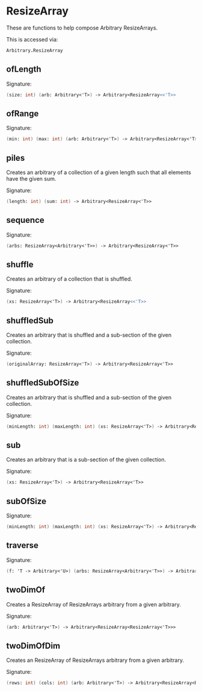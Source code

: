 # ResizeArray

These are functions to help compose Arbitrary ResizeArrays.

This is accessed via:
```fsharp
Arbitrary.ResizeArray
```


## ofLength

Signature:
```fsharp
(size: int) (arb: Arbitrary<'T>) -> Arbitrary<ResizeArray<<'T>>
```

## ofRange

Signature:
```fsharp
(min: int) (max: int) (arb: Arbitrary<'T>) -> Arbitrary<ResizeArray<'T>>
```

## piles

Creates an arbitrary of a collection of a given length 
such that all elements have the given sum.

Signature:
```fsharp
(length: int) (sum: int) -> Arbitrary<ResizeArray<'T>>
```

## sequence

Signature:
```fsharp
(arbs: ResizeArray<Arbitrary<'T>>) -> Arbitrary<ResizeArray<'T>>
```

## shuffle

Creates an arbitrary of a collection that is shuffled.

Signature:
```fsharp
(xs: ResizeArray<'T>) -> Arbitrary<ResizeArray<<'T>>
```

## shuffledSub

Creates an arbitrary that is shuffled and a sub-section of the given collection.

Signature:
```fsharp
(originalArray: ResizeArray<'T>) -> Arbitrary<ResizeArray<'T>>
```

## shuffledSubOfSize

Creates an arbitrary that is shuffled and a sub-section of the given collection.

Signature:
```fsharp
(minLength: int) (maxLength: int) (xs: ResizeArray<'T>) -> Arbitrary<ResizeArray<'T>>
```

## sub

Creates an arbitrary that is a sub-section of the given collection.

Signature:
```fsharp
(xs: ResizeArray<'T>) -> Arbitrary<ResizeArray<'T>>
```

## subOfSize

Signature:
```fsharp
(minLength: int) (maxLength: int) (xs: ResizeArray<'T>) -> Arbitrary<ResizeArray<'T>>
```

## traverse

Signature:
```fsharp
(f: 'T -> Arbitrary<'U>) (arbs: ResizeArray<Arbitrary<'T>>) -> Arbitrary<ResizeArray<'U>>
```

## twoDimOf

Creates a ResizeArray of ResizeArrays arbitrary from a given arbitrary.

Signature:
```fsharp
(arb: Arbitrary<'T>) -> Arbitrary<ResizeArray<ResizeArray<'T>>>
```

## twoDimOfDim

Creates an ResizeArray of ResizeArrays arbitrary from a given arbitrary.

Signature:
```fsharp
(rows: int) (cols: int) (arb: Arbitrary<'T>) -> Arbitrary<ResizeArray<ResizeArray<'T>>>
```
